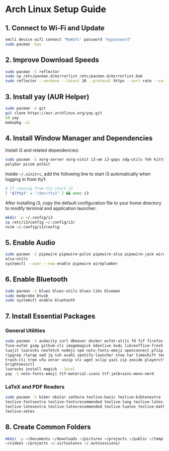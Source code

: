 # Arch Linux Setup Guide

## 1. Connect to Wi-Fi and Update

```bash
nmcli device wifi connect "MyWiFi" password "mypassword"
sudo pacman -Syu
```

## 2. Improve Download Speeds

```bash
sudo pacman -S reflector
sudo cp /etc/pacman.d/mirrorlist /etc/pacman.d/mirrorlist.bak
sudo reflector --verbose --latest 10 --protocol https --sort rate --save /etc/pacman.d/mirrorlist
```

## 3. Install yay (AUR Helper)

```bash
sudo pacman -S git
git clone https://aur.archlinux.org/yay.git
cd yay
makepkg -si
```

## 4. Install Window Manager and Dependencies

Install i3 and related dependencies:

```bash
sudo pacman -S xorg-server xorg-xinit i3-wm i3-gaps xdg-utils feh kitty rofi
polybar picom polkit
```

Inside `~/.xinitrc`, add the following line to start i3 automatically when
logging in from tty1:

```bash
# If running from tty start i3
[ "$(tty)" = "/dev/tty1" ] && exec i3
```

After installing i3, copy the default configuration file to your home directory
to modify terminal and application launcher:

```bash
mkdir -p ~/.config/i3
cp /etc/i3/config ~/.config/i3/
nvim ~/.config/i3/config
```

## 5. Enable Audio

```bash
sudo pacman -S pipewire pipewire-pulse pipewire-alsa pipewire-jack wireplumber
alsa-utils
systemctl --user --now enable pipewire wireplumber
```

## 6. Enable Bluetooth

```bash
sudo pacman -S bluez bluez-utils bluez-libs blueman
sudo modprobe btusb
sudo systemctl enable bluetooth
```

## 7. Install Essential Packages

### General Utilities

```bash
sudo pacman -S audacity curl dbeaver docker exfat-utils fd fzf firefox
fuse-exfat gimp github-cli imagemagick kdenlive kodi libreoffice-fresh lua
luajit luarocks neofetch nodejs npm noto-fonts-emoji openconnect p7zip r
ripgrep rlwrap sed jq ssh avahi spotify-launcher stow tar timeshift tmux
trash-cli tree ufw unrar unzip vlc wget xclip yazi zip zoxide playerctl
brightnessctl
luarocks install magick --local
yay -S noto-fonts-emoji ttf-material-icons ttf-jetbrains-mono-nerd 
```

### LaTeX and PDF Readers

```bash
sudo pacman -S biber okular zathura texlive-basic texlive-bibtexextra 
texlive-fontsextra texlive-fontsrecommended texlive-lang texlive-latex 
texlive-latexextra texlive-latexrecommended texlive-luatex texlive-mathscience 
texlive-xetex
```

## 8. Create Common Folders

```bash
mkdir -p ~/documents ~/downloads ~/pictures ~/projects ~/public ~/templates 
~/videos ~/projects ~/.virtualenvs ~/.autosessions/
